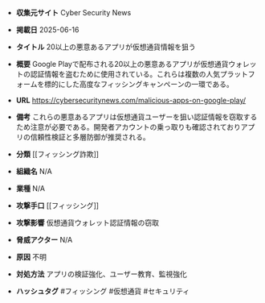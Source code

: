 - **収集元サイト**
Cyber Security News

- **掲載日**
2025-06-16

- **タイトル**
20以上の悪意あるアプリが仮想通貨情報を狙う

- **概要**
Google Playで配布される20以上の悪意あるアプリが仮想通貨ウォレットの認証情報を盗むために使用されている。これらは複数の人気プラットフォームを標的にした高度なフィッシングキャンペーンの一環である。

- **URL**
https://cybersecuritynews.com/malicious-apps-on-google-play/

- **備考**
これらの悪意あるアプリは仮想通貨ユーザーを狙い認証情報を窃取するため注意が必要である。開発者アカウントの乗っ取りも確認されておりアプリの信頼性検証と多層防御が推奨される。

- **分類**
[[フィッシング詐欺]]

- **組織名**
N/A

- **業種**
N/A

- **攻撃手口**
[[フィッシング]]

- **攻撃影響**
仮想通貨ウォレット認証情報の窃取

- **脅威アクター**
N/A

- **原因**
不明

- **対処方法**
アプリの検証強化、ユーザー教育、監視強化

- **ハッシュタグ**
#フィッシング #仮想通貨 #セキュリティ

